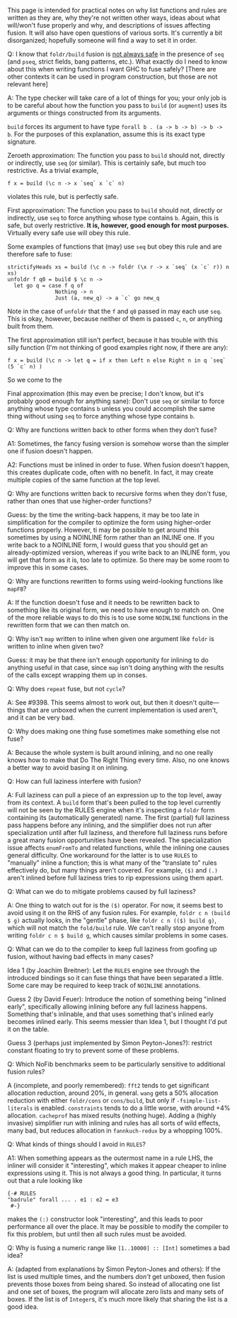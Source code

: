 
This page is intended for practical notes on why list functions and rules are written as they are, why they're not written other ways, ideas about what will/won't fuse properly and why, and descriptions of issues affecting fusion. It will also have open questions of various sorts. It's currently a bit disorganized; hopefully someone will find a way to set it in order.


Q: I know that `foldr/build` fusion is [not always safe](http://www.haskell.org/haskellwiki/Correctness_of_short_cut_fusion#In_the_presence_of_seq) in the presence of `seq` (and `pseq`, strict fields, bang patterns, etc.). What exactly do I need to know about this when writing functions I want GHC to fuse safely? \[There are other contexts it can be used in program construction, but those are not relevant here\]


A: The type checker will take care of a lot of things for you; your only job is to be careful about how the function you pass to `build` (or `augment`) uses its arguments or things constructed from its arguments.

`build` forces its argument to have type `forall b . (a -> b -> b) -> b -> b`. For the purposes of this explanation, assume this is its exact type signature.


Zeroeth approximation: The function you pass to `build` should not, directly or indirectly, use `seq` (or similar). This is certainly safe, but much too restrictive. As a trivial example,

```
f x = build (\c n -> x `seq` x `c` n)
```


violates this rule, but is perfectly safe.


First approximation: The function you pass to `build` should not, directly or indirectly, use `seq` to force anything whose type contains `b`. Again, this is safe, but overly restrictive. **It is, however, good enough for most purposes.** Virtually every safe use will obey this rule.



Some examples of functions that (may) use `seq` but obey this rule and are therefore safe to fuse:


```
strictifyHeads xs = build (\c n -> foldr (\x r -> x `seq` (x `c` r)) n xs)
unfoldr f q0 = build $ \c n ->
  let go q = case f q of
               Nothing -> n
               Just (a, new_q) -> a `c` go new_q
```


Note in the case of `unfoldr` that the `f` and `q0` passed in may each use `seq`. This is okay, however, because neither of them is passed `c`, `n`, or anything built from them.



The first approximation still isn't perfect, because it has trouble with this silly function (I'm not thinking of good examples right now, if there are any):


```
f x = build (\c n -> let q = if x then Left n else Right n in q `seq` (5 `c` n) )
```


So we come to the


Final approximation (this may even be precise; I don't know, but it's probably good enough for anything sane): Don't use `seq` or similar to force anything whose type contains `b` unless you could accomplish the same thing without using `seq` to force anything whose type contains `b`.


Q: Why are functions written back to other forms when they don't fuse?


A1: Sometimes, the fancy fusing version is somehow worse than the simpler one if fusion doesn't happen.


A2: Functions must be inlined in order to fuse. When fusion doesn't happen, this creates duplicate code, often with no benefit. In fact, it may create multiple copies of the same function at the top level.


Q: Why are functions written back to recursive forms when they don't fuse, rather than ones that use higher-order functions?


Guess: by the time the writing-back happens, it may be too late in simplification for the compiler to optimize the form using higher-order functions properly. However, ti may be possible to get around this sometimes by using a NOINLINE form rather than an INLINE one. If you write back to a NOINLINE form, I would guess that you should get an already-optimized version, whereas if you write back to an INLINE form, you will get that form as it is, too late to optimize. So there may be some room to improve this in some cases.


Q: Why are functions rewritten to forms using weird-looking functions like `mapFB`?


A: If the function doesn't fuse and it needs to be rewritten back to something like its original form, we need to have enough to match on. One of the more reliable ways to do this is to use some `NOINLINE` functions in the rewritten form that we can then match on.


Q: Why isn't `map` written to inline when given one argument like `foldr` is written to inline when given two?


Guess: it may be that there isn't enough opportunity for inlining to do anything useful in that case, since `map` isn't doing anything with the results of the calls except wrapping them up in conses.


Q: Why does `repeat` fuse, but not `cycle`?


A: See #9398. This seems almost to work out, but then it doesn't quite—things that are unboxed when the current implementation is used aren't, and it can be very bad.


Q: Why does making one thing fuse sometimes make something else not fuse?


A: Because the whole system is built around inlining, and no one really knows how to make that Do The Right Thing every time. Also, no one knows a better way to avoid basing it on inlining.


Q: How can full laziness interfere with fusion?


A: Full laziness can pull a piece of an expression up to the top level, away from its context. A `build` form that's been pulled to the top level currently will not be seen by the RULES engine when it's inspecting a `foldr` form containing its (automatically generated) name. The first (partial) full laziness pass happens before any inlining, and the simplifier does not run after specialization until after full laziness, and therefore full laziness runs before a great many fusion opportunities have been revealed. The specialization issue affects `enumFromTo` and related functions, while the inlining one causes general difficulty. One workaround for the latter is to use `RULES` to "manually" inline a function; this is what many of the "translate to" rules effectively do, but many things aren't covered. For example, `($)` and `(.)` aren't inlined before full laziness tries to rip expressions using them apart.


Q: What can we do to mitigate problems caused by full laziness?


A: One thing to watch out for is the `($)` operator. For now, it seems best to avoid using it on the RHS of any fusion rules. For example, `foldr c n (build $ g)` actually looks, in the "gentle" phase, like `foldr c n (($) build g)`, which will not match the `fold/build` rule. We can't really stop anyone from writing `foldr c n $ build g`, which causes similar problems in some cases.


Q: What can we do to the compiler to keep full laziness from goofing up fusion, without having bad effects in many cases?


Idea 1 (by Joachim Breitner): Let the `RULES` engine see through the introduced bindings so it can fuse things that have been separated a little. Some care may be required to keep track of `NOINLINE` annotations.


Guess 2 (by David Feuer): Introduce the notion of something being "inlined early", specifically allowing inlining before any full laziness happens. Something that's inlinable, and that uses something that's inlined early becomes inlined early. This seems messier than Idea 1, but I thought I'd put it on the table.


Guess 3 (perhaps just implemented by Simon Peyton-Jones?): restrict constant floating to try to prevent some of these problems.


Q: Which NoFib benchmarks seem to be particularly sensitive to additional fusion rules?


A (incomplete, and poorly remembered): `fft2` tends to get significant allocation reduction, around 20%, in general. `wang` gets a 50% allocation reduction with either `foldr/cons` or `cons/build`, but only if `-fsimple-list-literals` is enabled. `constraints` tends to do a little worse, with around +4% allocation. `cacheprof` has mixed results (nothing huge). Adding a (highly invasive) simplifier run with inlining and rules has all sorts of wild effects, many bad, but reduces allocation in `fannkuch-redux` by a whopping 100%.


Q: What kinds of things should I avoid in `RULES`?


A1: When something appears as the outermost name in a rule LHS, the inliner will consider it "interesting", which makes it appear cheaper to inline expressions using it. This is not always a good thing. In particular, it turns out that a rule looking like

```
{-# RULES
"badrule" forall ... . e1 : e2 = e3
 #-}
```


makes the `(:)` constructor look "interesting", and this leads to poor performance all over the place. It may be possible to modify the compiler to fix this problem, but until then all such rules must be avoided.


Q: Why is fusing a numeric range like `[1..10000] :: [Int]` sometimes a bad idea?


A: (adapted from explanations by Simon Peyton-Jones and others): If the list is used multiple times, and the numbers *don't* get unboxed, then fusion prevents those boxes from being shared. So instead of allocating one list and one set of boxes, the program will allocate zero lists and many sets of boxes. If the list is of `Integer`s, it's much more likely that sharing the list is a good idea.
